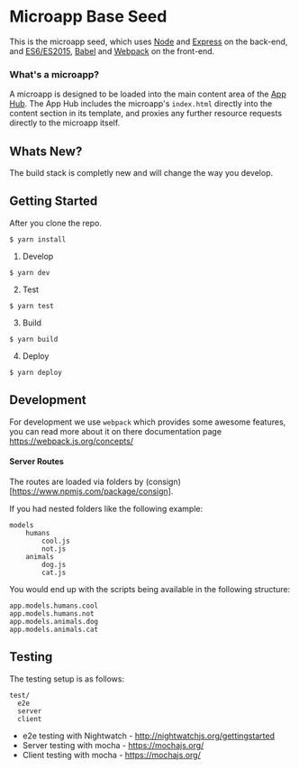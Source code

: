 # Microapp Base Seed
This is the microapp seed, which uses [Node](https://nodejs.org/) and [Express](http://expressjs.com/) on the back-end, and [ES6/ES2015](https://babeljs.io/docs/learn-es2015/), [Babel](https://babeljs.io/) and [Webpack](http://webpack.js.org/) on the front-end.

### What's a microapp?
A microapp is designed to be loaded into the main content area of the [App Hub](https://github.build.ge.com/hubs/ui-app-hub). The App Hub includes the microapp's `index.html` directly into the content section in its template, and proxies any further resource requests directly to the microapp itself.


## Whats New?
The build stack is completly new and will change the way you develop.

## Getting Started
After you clone the repo.

```
$ yarn install
```

1. Develop

  ```
  $ yarn dev
  ```
  
2. Test

  ```
  $ yarn test
  ```

3. Build 

  ```
  $ yarn build
  ```
  
4. Deploy

  ```
  $ yarn deploy
  ```


## Development
For development we use `webpack` which provides some awesome features, you can read more about it on there documentation page https://webpack.js.org/concepts/






#### Server Routes
The routes are loaded via folders by (consign)[https://www.npmjs.com/package/consign].

If you had nested folders like the following example:

```
models
	humans
		cool.js
		not.js
	animals
		dog.js
		cat.js
```  

You would end up with the scripts being available in the following structure:

```
app.models.humans.cool
app.models.humans.not
app.models.animals.dog
app.models.animals.cat
```




## Testing
The testing setup is as follows:

```
test/
  e2e
  server
  client
```

- e2e testing with Nightwatch - http://nightwatchjs.org/gettingstarted
- Server testing with mocha - https://mochajs.org/
- Client testing with mocha - https://mochajs.org/
